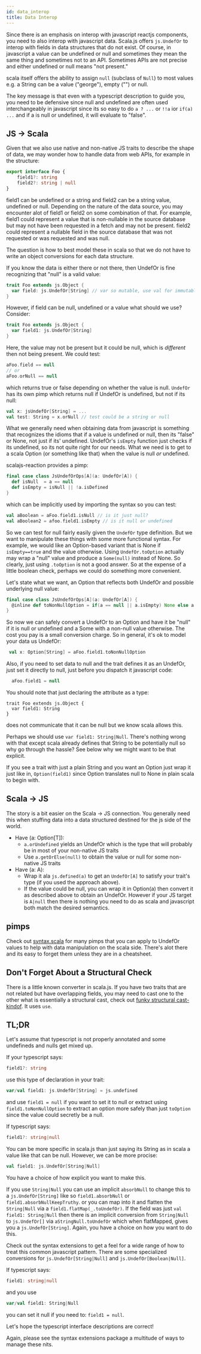 ```yaml
---
id: data_interop
title: Data Interop
---
```


Since there is an emphasis on interop with javascript reactjs components, you
need to also interop with javascript data. Scala.js offers `js.UndefOr` to
interop with fields in data structures that do not exist. Of course, in
javascript a value can be undefined or null and sometimes they mean the same
thing and sometimes not to an API. Sometimes APIs are not precise and either
undefined or null means "not present."

scala itself offers the ability to assign `null`
(subclass of `Null`) to most values e.g. a String can be a value ("george"),
empty ("") or null.

The key message is that even with a typescript description to guide you,
you need to be defensive since null and undefined are often used interchangeably
in javascript since its so easy to do `a ? ...` or `!!a` ior `if(a) ...` and if a is null or undefined,
it will evaluate to "false".

## JS -> Scala

Given that we also use native and non-native JS traits to describe the shape of
data, we may wonder how to handle data from web APIs, for example in the
structure:

```typescript
export interface Foo { 
    field1?: string
    field2?: string | null
}
```

field1 can be undefined or a string and field2 can be a string value, undefined
or null. Depending on the nature of the data source, you may encounter alot of
field1 or field2 on some combination of that. For example, field1 could
represent a value that is non-nullable in the source database but may not have
been requested in a fetch and may not be present. field2 could represent a
nullable field in the source database that was not requested or was requested
and was null.

The question is how to best model these in scala so that we do not have to write
an object conversions for each data structure. 

If you know the data is either there or not there, then UndefOr is fine recognizing
that "null" is a valid value:

```scala
trait Foo extends js.Object {
  var field: js.UndefOr[String] // var so mutable, use val for immutable
}
```

However, if field can be null, undefined or a value what should we use? Consider:

```scala
trait Foo extends js.Object {
  var field1: js.UndefOr[String]
}
```

Here, the value may not be present but it could be null, which is *different*
then not being present. We could test:

```scala
aFoo.field == null
// or
aFoo.orNull == null
```

which returns true or false depending on whether the value is null. `UndefOr`
has its own pimp which returns null if UndefOr is undefined, but not if its
null:

```scala
val x: jsUndefOr[String] = ...
val test: String = x.orNull // test could be a string or null
```

What we generally need when obtaining data from javascript is something that
recognizes the idioms that if a value is undefined or null, then its "false" or
None, not just if its' undefined. UndefOr's `isEmpty` function just checks if
its undefined, so its not quite right for our needs. What we need is to get to a
scala Option (or something like that) when the value is null *or* undefined.

scalajs-reaction provides a pimp:

```scala
final case class JsUndefOrOps[A](a: UndefOr[A]) {
  def isNull  = a == null
  def isEmpty = isNull || !a.isDefined
}
```

which can be implicitly used by importing the syntax so you can test:

```scala
val aBoolean = aFoo.field1.isNull // is it just null?
val aBoolean2 = afoo.field1.isEmpty // is it null or undefined
```

So we can test for null fairly easily given the `UndefOr` type definition. But
we want to manipulate these things with some more functional syntax. For
example, we would like an Option-based variant that is None if `isEmpty==true`
and the value otherwise. Using `UndefOr.toOption` actually may wrap a "null"
value and produce a `Some(null)` instead of None. So clearly, just using
`.toOption` is not a good answer. So at the expense of a little boolean check,
perhaps we could do something more convenient. 

Let's state what we want, an
Option that reflects both UndefOr and possible underlying null value:

```scala
final case class JsUndefOrOps[A](a: UndefOr[A]) {
  @inline def toNonNullOption = if(a == null || a.isEmpty) None else a.toOption
}
```

So now we can safely convert a UndefOr to an Option and have it be "null" if it
is null or undefined and a Some with a non-null value otherwise. The cost you
pay is a small conversion charge. So in general, it's ok to model your data us
UndefOr:

```scala
 val x: Option[String] = aFoo.field1.toNonNullOption
```

Also, if you need to set data to null and the trait defines it as an UndefOr,
just set it directly to null, just before you dispatch it javascript code:

```scala
  aFoo.field1 = null
```

You should note that just declaring the attribute as a type:

```
trait Foo extends js.Object {
  var field1: String
}
```

does not communicate that it can be null but we know scala allows this. 

Perhaps we should use 
`var field1: String|Null`. There's nothing wrong with that except scala already
defines that String to be potentially null so why go through the hassle? 
See below why we might want to be that explicit.

If you see a trait with just a plain String and you want an Option just wrap it
just like in, `Option(field1)` since Option translates null to None in plain
scala to begin with.

## Scala -> JS

The story is a bit easier on the Scala -> JS connection. You generally need this
when stuffing data into a data structured destined for the js side of the world.

* Have (a: Option[T]): 
   * `a.orUndefined` yields an UndefOr which is the type that will probably be
     in most of your non-native JS traits
   * Use `a.getOrElse(null)` to obtain the value or null for some non-native JS traits
* Have (a: A): 
   * Wrap it ala `js.defined(a)` to get an `UndefOr[A]` to satisfy your trait's
     type (if you used the approach above).
   * If the value could be null, you can wrap it in Option(a) then convert it as
     described above to obtain an UndefOr. However if your JS target is `A|null`
     then there is nothing you need to do as scala and javascript both match the
     desired semantics.

## pimps

Check out
[syntax.scala](https://github.com/aappddeevv/scalajs-react/blob/master/scalajs-react-core/src/main/scala/syntax.scala)
for many pimps that you can apply to UndefOr values to help with data
manipulation on the scala side. There's alot there and its easy to forget them
unless they are in a cheatsheet.

## Don't Forget About a Structural Check

There is a little known converter in scala.js. If you have two traits that are
not related but have overlapping fields, you may need to cast one to the other
what is essentially a structural cast, check out [funky structural
cast-kindof](https://www.scala-js.org/api/scalajs-library/latest/#scala.scalajs.js.package@use[A](x:A):scala.scalajs.js.Using[A]). It uses `use`.

## TL;DR

Let's assume that typescript is not properly annotated and some undefineds and nulls get mixed up. 

If your typescript says:
```typescript
field1?: string
```
use this type of declaration in your trait:

```scala
var/val field1: js.UndefOr[String] = js.undefined
```

and use `field1 = null` if you want to set it to null or extract using
`field1.toNonNullOption` to extract an option more safely than just `toOption`
since the value could secretly be a null.

If typescript says:

```typescript
field1?: string|null
```

You can be more specific in scala.js than just saying its String as in scala
a value like that can be null. However, we can be more procise:

```scala
val field1: js.UndefOr[String|Null]
```

You have a choice of how explicit you want to make this. 

If you use `String|Null` you can use an implicit `absorbNull` to change this to a `js.UndefOr[String]`
like so `field1.absorbNull` or `field1.absorbNullKeepTruthy`.
or you can map into it and flatten the `String|Null` via a `field1.flatMap(_.toUndefOr)`. If 
the field was just `val field1: String|Null` then there is an implicit conversion
from `String|Null` to `js.UndefOr[]` via `aStringNull.toUndefOr` which when flatMapped,
gives you a `js.UndefOr[String]`. Again, you have a choice on how you want to do this.

Check out the syntax extensions to get a feel for a wide range of how to treat this 
common javascript pattern. There are some specialized conversions for `js.UndefOr[String|Null]`
and `js.UndefOr[Boolean|Null]`.

If typescript says:

```typescript
field1: string|null
```

and you use 

```scala
var/val field1: String|Null
```

you can set it null if you need to: `field1 = null`.

Let's hope the typescript interface descriptions are correct!

Again, please see the syntax extensions package a multitude of ways to manage these nits.

